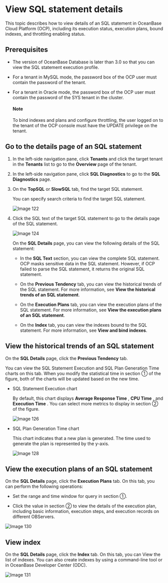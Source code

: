 # View SQL statement details

This topic describes how to view details of an SQL statement in OceanBase Cloud Platform (OCP), including its execution status, execution plans, bound indexes, and throttling enabling status.

## Prerequisites

* The version of OceanBase Database is later than 3.0 so that you can view the SQL statement execution profile.

* For a tenant in MySQL mode, the password box of the OCP user must contain the password of the tenant.

* For a tenant in Oracle mode, the password box of the OCP user must contain the password of the SYS tenant in the cluster.

  <main id="notice" type='explain'>
    <h4>Note</h4>
    <p>To bind indexes and plans and configure throttling, the user logged on to the tenant of the OCP console must have the UPDATE privilege on the tenant.</p>
  </main>

## Go to the details page of an SQL statement

1. In the left-side navigation pane, click **Tenants** and click the target tenant in the **Tenants** list to go to the **Overview** page of the tenant.

2. In the left-side navigation pane, click **SQL Diagnostics** to go to the **SQL Diagnostics** page.

3. On the **TopSQL** or **SlowSQL** tab, find the target SQL statement.

   You can specify search criteria to find the target SQL statement.

   ![Image 122](https://obbusiness-private.oss-cn-shanghai.aliyuncs.com/doc/img/ocp/%E6%9F%A5%E6%89%BEsql2.png)

4. Click the SQL text of the target SQL statement to go to the details page of the SQL statement.

   ![Image 124](https://obbusiness-private.oss-cn-shanghai.aliyuncs.com/doc/img/ocp/sql%E8%AF%A6%E6%83%852.png)

   On the **SQL Details** page, you can view the following details of the SQL statement:

   * In the **SQL Text** section, you can view the complete SQL statement. OCP masks sensitive data in the SQL statement. However, if OCP failed to parse the SQL statement, it returns the original SQL statement.

   * On the **Previous Tendency** tab, you can view the historical trends of the SQL statement. For more information, see **View the historical trends of an SQL statement**.

   * On the **Execution Plans** tab, you can view the execution plans of the SQL statement. For more information, see **View the execution plans of an SQL statement**.

   * On the **Index** tab, you can view the indexes bound to the SQL statement. For more information, see **View and bind indexes**.

## View the historical trends of an SQL statement

On the **SQL Details** page, click the **Previous Tendency** tab.

You can view the SQL Statement Execution and SQL Plan Generation Time charts on this tab. When you modify the statistical time in section ① of the figure, both of the charts will be updated based on the new time.

* SQL Statement Execution chart

  By default, this chart displays **Average Response Time** , **CPU Time** , and **Execution Time** . You can select more metrics to display in section ② of the figure.

  ![Image 126](https://obbusiness-private.oss-cn-shanghai.aliyuncs.com/doc/img/ocp/sql%E8%BF%90%E8%A1%8C2.png)
  
* SQL Plan Generation Time chart

  This chart indicates that a new plan is generated. The time used to generate the plan is represented by the y-axis.

  ![Image 128](https://obbusiness-private.oss-cn-shanghai.aliyuncs.com/doc/img/ocp/sql%E8%AE%A1%E5%88%92%E6%97%B6%E9%97%B42.png)
  
## View the execution plans of an SQL statement

On the **SQL Details** page, click the **Execution Plans** tab. On this tab, you can perform the following operations:

* Set the range and time window for query in section ①.

* Click the value in section ② to view the details of the execution plan, including basic information, execution steps, and execution records on different OBServers.

![Image 130](https://obbusiness-private.oss-cn-shanghai.aliyuncs.com/doc/img/ocp/sql%E6%89%A7%E8%A1%8C%E8%AE%A1%E5%88%922.png)

## View index

On the **SQL Details** page, click the **Index** tab. On this tab, you can View the list of indexes. You can also create indexes by using a command-line tool or in OceanBase Developer Center (ODC).

![Image 131](https://obbusiness-private.oss-cn-shanghai.aliyuncs.com/doc/img/ocp/sql%E7%B4%A2%E5%BC%952.png)
